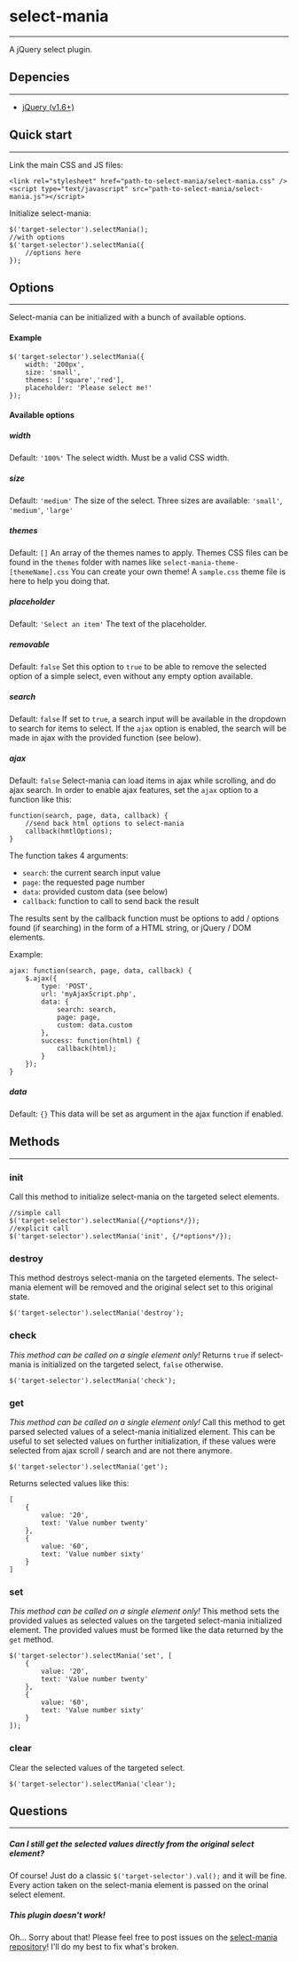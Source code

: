 # select-mania
---------------------

A jQuery select plugin.

## Depencies
---------------------

- [jQuery (v1.6+)](https://jquery.com)

## Quick start
---------------------

Link the main CSS and JS files:
```
<link rel="stylesheet" href="path-to-select-mania/select-mania.css" />
<script type="text/javascript" src="path-to-select-mania/select-mania.js"></script>
```

Initialize select-mania:
```
$('target-selector').selectMania();
//with options
$('target-selector').selectMania({
    //options here
});
```

## Options
---------------------

Select-mania can be initialized with a bunch of available options.

#### Example

```
$('target-selector').selectMania({
	width: '200px', 
	size: 'small', 
	themes: ['square','red'], 
	placeholder: 'Please select me!'
});
```

#### Available options

##### width

Default: `'100%'`
The select width.
Must be a valid CSS width.

##### size

Default: `'medium'`
The size of the select.
Three sizes are available: `'small'`, `'medium'`, `'large'`

##### themes

Default: `[]`
An array of the themes names to apply.
Themes CSS files can be found in the `themes` folder with names like `select-mania-theme-[themeName].css`
You can create your own theme! A `sample.css` theme file is here to help you doing that.

##### placeholder

Default: `'Select an item'`
The text of the placeholder.

##### removable

Default: `false`
Set this option to `true` to be able to remove the selected option of a simple select, even without any empty option available.

##### search

Default: `false`
If set to `true`, a search input will be available in the dropdown to search for items to select.
If the `ajax` option is enabled, the search will be made in ajax with the provided function (see below).

##### ajax

Default: `false`
Select-mania can load items in ajax while scrolling, and do ajax search.
In order to enable ajax features, set the `ajax` option to a function like this:
```
function(search, page, data, callback) {
    //send back html options to select-mania
    callback(hmtlOptions);
}
```

The function takes 4 arguments:
- `search`: the current search input value
- `page`: the requested page number
- `data`: provided custom data (see below)
- `callback`: function to call to send back the result

The results sent by the callback function must be options to add / options found (if searching) in the form of a HTML string, or jQuery / DOM elements.

Example:
```
ajax: function(search, page, data, callback) {
	$.ajax({
		type: 'POST', 
		url: 'myAjaxScript.php', 
		data: {
			search: search, 
			page: page, 
			custom: data.custom
		}, 
		success: function(html) {
			callback(html);
		}
	});
}
```

##### data

Default: `{}`
This data will be set as argument in the ajax function if enabled.

## Methods
---------------------

### init

Call this method to initialize select-mania on the targeted select elements.
```
//simple call
$('target-selector').selectMania({/*options*/});
//explicit call
$('target-selector').selectMania('init', {/*options*/});
```

### destroy

This method destroys select-mania on the targeted elements.
The select-mania element will be removed and the original select set to this original state.
```
$('target-selector').selectMania('destroy');
```

### check

*This method can be called on a single element only!*
Returns `true` if select-mania is initialized on the targeted select, `false` otherwise.
```
$('target-selector').selectMania('check');
```

### get

*This method can be called on a single element only!*
Call this method to get parsed selected values of a select-mania initialized element.
This can be useful to set selected values on further initialization, if these values were selected from ajax scroll / search and are not there anymore.
```
$('target-selector').selectMania('get');
```

Returns selected values like this:
```
[
    {
        value: '20', 
        text: 'Value number twenty'
    }, 
    {
        value: '60', 
        text: 'Value number sixty'
    }
]
```

### set

*This method can be called on a single element only!*
This method sets the provided values as selected values on the targeted select-mania initialized element.
The provided values must be formed like the data returned by the `get` method.
```
$('target-selector').selectMania('set', [
    {
        value: '20', 
        text: 'Value number twenty'
    }, 
    {
        value: '60', 
        text: 'Value number sixty'
    }
]);
```

### clear

Clear the selected values of the targeted select.
```
$('target-selector').selectMania('clear');
```

## Questions
---------------------

##### Can I still get the selected values directly from the original select element?
Of course! Just do a classic `$('target-selector').val();` and it will be fine. Every action taken on the select-mania element is passed on the orinal select element.

##### This plugin doesn't work!
Oh... Sorry about that! Please feel free to post issues on the [select-mania repository](https://github.com/pitininja/select-mania)! I'll do my best to fix what's broken.
